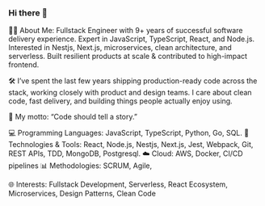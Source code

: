 ### Hi there 👋

<!--
**marialobillo/marialobillo** is a ✨ _special_ ✨ repository because its `README.md` (this file) appears on your GitHub profile.

Here are some ideas to get you started:

- 🔭 I’m currently working on ...
- 🌱 I’m currently learning ...
- 👯 I’m looking to collaborate on ...
- 🤔 I’m looking for help with ...
- 💬 Ask me about ...
- 📫 How to reach me: ...
- 😄 Pronouns: ...
- ⚡ Fun fact: ...
-->

👨‍💻 About Me: Fullstack Engineer with 9+ years of successful software delivery experience. Expert in JavaScript, TypeScript, React, and Node.js. Interested in Nestjs, Next.js, microservices, clean architecture, and serverless. Built resilient products at scale & contributed to high-impact frontend.

🛠️ I’ve spent the last few years shipping production-ready code across the stack, working closely with product and design teams. I care about clean code, fast delivery, and building things people actually enjoy using.

🚀 My motto: “Code should tell a story.”

💻 Programming Languages: JavaScript, TypeScript, Python, Go, SQL.
🔧 Technologies & Tools: React, Node.js, Nestjs, Next.js, Jest, Webpack, Git, REST APIs, TDD, MongoDB, Postgresql.
☁️ Cloud: AWS, Docker, CI/CD pipelines
📊 Methodologies: SCRUM, Agile, 

🌐 Interests: Fullstack Development, Serverless, React Ecosystem, Microservices, Design Patterns, Clean Code

